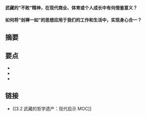 #### 武藏的“不败”精神，在现代商业、体育或个人成长中有何借鉴意义？


#### 如何将“剑禅一如”的思想应用于我们的工作和生活中，实现身心合一？


## 摘要


## 要点

- 
- 
- 

## 链接

- [[3.2 武藏的哲学遗产：现代启示 MOC]]
